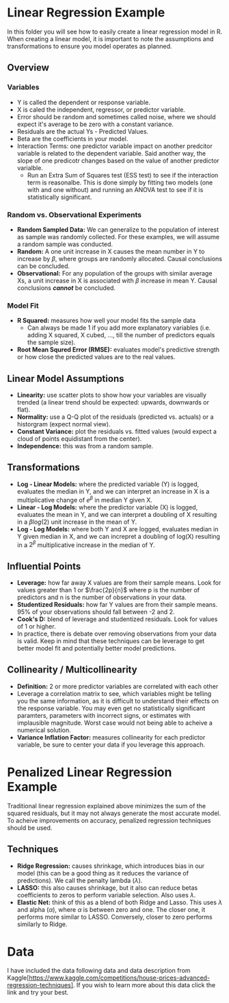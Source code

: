 # Linear Regression Example
In this folder you will see how to easily create a linear regression model in R. When creating a linear model, it is important to note the assumptions and transformations to ensure you model operates as planned. 
## Overview
### Variables
- Y is called the dependent or response variable.
- X is caled the independent, regressor, or predictor variable.
- Error should be random and sometimes called noise, where we should expect it's average to be zero with a constant variance.
- Residuals are the actual Ys - Predicted Values.
- Beta are the coefficients in your model.
- Interaction Terms: one predictor variable impact on another predcitor variable is related to the dependent variable. Said another way, the slope of one predicotr changes based on the value of another predictor varialble.
  - Run an Extra Sum of Squares test (ESS test) to see if the interaction term is reasonalbe. This is done simply by fitting two models (one with and one without) and running an ANOVA test to see if it is statistically significant. 
### Random vs. Observational Experiments
- **Random Sampled Data:** We can generalize to the population of interest as sample was randomly collected. For these examples, we will assume a random sample was conducted.
- **Random:** A one unit increase in X causes the mean number in Y to increase by $\beta$, where groups are randomly allocated. Causal conclusions can be concluded.
- **Observational:** For any population of the groups with similar average Xs, a unit increase in X is associated with $\beta$ increase in mean Y. Causal conclusions ***cannot*** be concluded.
### Model Fit
- **R Squared:** measures how well your model fits the sample data
  - Can always be made 1 if you add more explanatory variables (i.e. adding X squared, X cubed, ..., till the number of predictors equals the sample size).
- **Root Mean Squred Error (RMSE):** evaluates model's predictive strength or how close the predicted values are to the real values. 
## Linear Model Assumptions
- **Linearity:** use scatter plots to show how your variables are visually trended (a linear trend should be expected: upwards, downwards or flat).
- **Normality:** use a Q-Q plot of the residuals (predicted vs. actuals) or a historgram (expect normal view).
- **Constant Variance:** plot the residuals vs. fitted values (would expect a cloud of points equidistant from the center).
- **Independence:** this was from a random sample.
## Transformations
- **Log - Linear Models:** where the predicted variable (Y) is logged, evaluates the median in Y, and we can interpret an increase in X is a multiplicative change of $e^{\beta}$ in median Y given X.
- **Linear - Log Models:** where the predictor variable (X) is logged, evaluates the mean in Y, and we can interpret a doubling of X resulting in a $\beta log(2)$ unit increase in the mean of Y.
- **Log - Log Models:** where both Y and X are logged, evaluates median in Y given median in X, and we can increpret a doubling of log(X) resulting in a $2^\beta$ multiplicative increase in the median of Y.
## Influential Points 
- **Leverage:** how far away X values are from their sample means. Look for values greater than 1 or $\frac{2p}{n}$ where p is the number of predictors and n is the number of observations in your data.
- **Studentized Residuals:** how far Y values are from their sample means. 95% of your observations should fall between -2 and 2.
- **Cook's D:** blend of leverage and studentized residuals. Look for values of 1 or higher.
- In practice, there is debate over removing observations from your data is valid. Keep in mind that these techniques can be leverage to get better model fit and potentially better model predictions.
## Collinearity / Multicollinearity
- **Definition:** 2 or more predictor variables are correlated with each other
- Leverage a correlation matrix to see, which variables might be telling you the same information, as it is difficult to understand their effects on the response variable. You may even get no statistically significant paramters, parameters with incorrect signs, or estimates with implausible magnitude. Worst case would not being able to acheive a numerical solution.
- **Variance Inflation Factor:** measures collinearity for each predictor variable, be sure to center your data if you leverage this approach.

# Penalized Linear Regression Example
Traditional linear regression explained above minimizes the sum of the squared residuals, but it may not always generate the most accurate model. To acheive improvements on accuracy, penalized regression techniques should be used. 
## Techniques
- **Ridge Regression:** causes shrinkage, which introduces bias in our model (this can be a good thing as it reduces the variance of predictions). We call the penalty lambda ($\lambda$).
- **LASSO:** this also causes shrinkage, but it also can reduce betas coefficients to zeros to perform variable selection. Also uses $\lambda$.
- **Elastic Net:** think of this as a blend of both Ridge and Lasso. This uses $\lambda$ and alpha ($\alpha$), where $\alpha$ is between zero and one. The closer one, it performs more similar to LASSO. Conversely, closer to zero performs similarly to Ridge.


# Data
I have included the data following data and data description from Kaggle[https://www.kaggle.com/competitions/house-prices-advanced-regression-techniques]. If you wish to learn more about this data click the link and try your best. 
